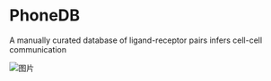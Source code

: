# PhoneDB
A manually curated database of ligand-receptor pairs infers cell-cell communication


![图片](https://user-images.githubusercontent.com/11934986/128449110-a66ecdcf-5dff-4ed0-8702-35c8a7e42f3a.png)
